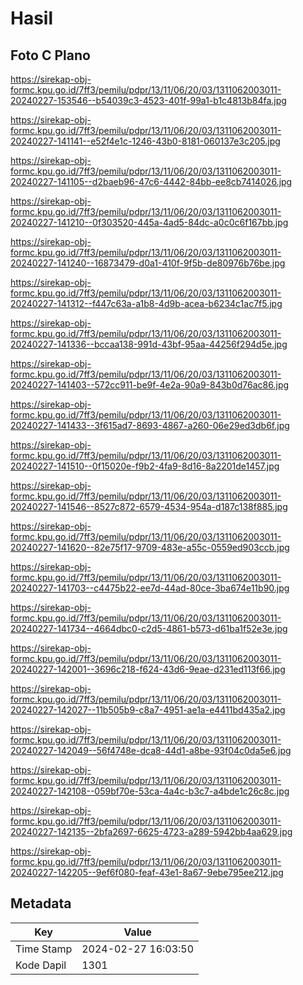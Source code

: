 # Hasil

## Foto C Plano

https://sirekap-obj-formc.kpu.go.id/7ff3/pemilu/pdpr/13/11/06/20/03/1311062003011-20240227-153546--b54039c3-4523-401f-99a1-b1c4813b84fa.jpg

https://sirekap-obj-formc.kpu.go.id/7ff3/pemilu/pdpr/13/11/06/20/03/1311062003011-20240227-141141--e52f4e1c-1246-43b0-8181-060137e3c205.jpg

https://sirekap-obj-formc.kpu.go.id/7ff3/pemilu/pdpr/13/11/06/20/03/1311062003011-20240227-141105--d2baeb96-47c6-4442-84bb-ee8cb7414026.jpg

https://sirekap-obj-formc.kpu.go.id/7ff3/pemilu/pdpr/13/11/06/20/03/1311062003011-20240227-141210--0f303520-445a-4ad5-84dc-a0c0c6f167bb.jpg

https://sirekap-obj-formc.kpu.go.id/7ff3/pemilu/pdpr/13/11/06/20/03/1311062003011-20240227-141240--16873479-d0a1-410f-9f5b-de80976b76be.jpg

https://sirekap-obj-formc.kpu.go.id/7ff3/pemilu/pdpr/13/11/06/20/03/1311062003011-20240227-141312--f447c63a-a1b8-4d9b-acea-b6234c1ac7f5.jpg

https://sirekap-obj-formc.kpu.go.id/7ff3/pemilu/pdpr/13/11/06/20/03/1311062003011-20240227-141336--bccaa138-991d-43bf-95aa-44256f294d5e.jpg

https://sirekap-obj-formc.kpu.go.id/7ff3/pemilu/pdpr/13/11/06/20/03/1311062003011-20240227-141403--572cc911-be9f-4e2a-90a9-843b0d76ac86.jpg

https://sirekap-obj-formc.kpu.go.id/7ff3/pemilu/pdpr/13/11/06/20/03/1311062003011-20240227-141433--3f615ad7-8693-4867-a260-06e29ed3db6f.jpg

https://sirekap-obj-formc.kpu.go.id/7ff3/pemilu/pdpr/13/11/06/20/03/1311062003011-20240227-141510--0f15020e-f9b2-4fa9-8d16-8a2201de1457.jpg

https://sirekap-obj-formc.kpu.go.id/7ff3/pemilu/pdpr/13/11/06/20/03/1311062003011-20240227-141546--8527c872-6579-4534-954a-d187c138f885.jpg

https://sirekap-obj-formc.kpu.go.id/7ff3/pemilu/pdpr/13/11/06/20/03/1311062003011-20240227-141620--82e75f17-9709-483e-a55c-0559ed903ccb.jpg

https://sirekap-obj-formc.kpu.go.id/7ff3/pemilu/pdpr/13/11/06/20/03/1311062003011-20240227-141703--c4475b22-ee7d-44ad-80ce-3ba674e11b90.jpg

https://sirekap-obj-formc.kpu.go.id/7ff3/pemilu/pdpr/13/11/06/20/03/1311062003011-20240227-141734--4664dbc0-c2d5-4861-b573-d61ba1f52e3e.jpg

https://sirekap-obj-formc.kpu.go.id/7ff3/pemilu/pdpr/13/11/06/20/03/1311062003011-20240227-142001--3696c218-f624-43d6-9eae-d231ed113f66.jpg

https://sirekap-obj-formc.kpu.go.id/7ff3/pemilu/pdpr/13/11/06/20/03/1311062003011-20240227-142027--11b505b9-c8a7-4951-ae1a-e4411bd435a2.jpg

https://sirekap-obj-formc.kpu.go.id/7ff3/pemilu/pdpr/13/11/06/20/03/1311062003011-20240227-142049--56f4748e-dca8-44d1-a8be-93f04c0da5e6.jpg

https://sirekap-obj-formc.kpu.go.id/7ff3/pemilu/pdpr/13/11/06/20/03/1311062003011-20240227-142108--059bf70e-53ca-4a4c-b3c7-a4bde1c26c8c.jpg

https://sirekap-obj-formc.kpu.go.id/7ff3/pemilu/pdpr/13/11/06/20/03/1311062003011-20240227-142135--2bfa2697-6625-4723-a289-5942bb4aa629.jpg

https://sirekap-obj-formc.kpu.go.id/7ff3/pemilu/pdpr/13/11/06/20/03/1311062003011-20240227-142205--9ef6f080-feaf-43e1-8a67-9ebe795ee212.jpg


## Metadata

| Key        | Value               |
| ---------- | ------------------- |
| Time Stamp | 2024-02-27 16:03:50 |
| Kode Dapil | 1301                |



